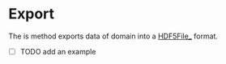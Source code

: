 # Export

The is method exports data of domain into a [HDF5File_](../HDF5File/HDF5File_.md) format.

- [ ] TODO add an example
